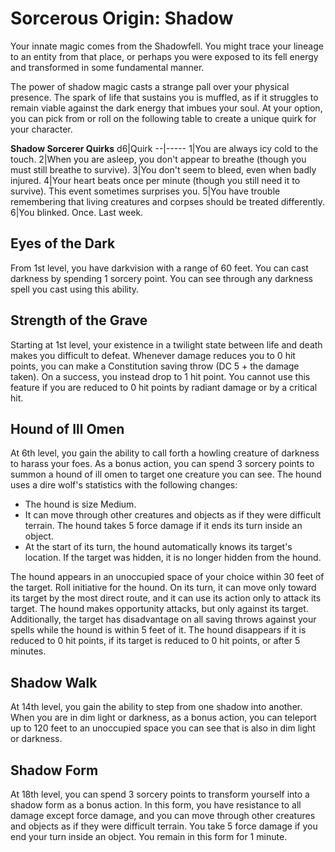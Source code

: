 # Sorcerous Origin: Shadow
Your innate magic comes from the Shadowfell. You might trace your lineage to an entity from that place, or perhaps you were exposed to its fell energy and transformed in some fundamental manner.

The power of shadow magic casts a strange pall over your physical presence. The spark of life that sustains you is muffled, as if it struggles to remain viable against the dark energy that imbues your soul. At your option, you can pick from or roll on the following table to create a unique quirk for your character.

**Shadow Sorcerer Quirks**
d6|Quirk
--|-----
1|You are always icy cold to the touch.
2|When you are asleep, you don't appear to breathe (though you must still breathe to survive).
3|You don't seem to bleed, even when badly injured.
4|Your heart beats once per minute (though you still need it to survive). This event sometimes surprises you.
5|You have trouble remembering that living creatures and corpses should be treated differently.
6|You blinked. Once. Last week.

## Eyes of the Dark
From 1st level, you have darkvision with a range of 60 feet. You can cast darkness by spending 1 sorcery point. You can see through any darkness spell you cast using this ability.

## Strength of the Grave
Starting at 1st level, your existence in a twilight state between life and death makes you difficult to defeat. Whenever damage reduces you to 0 hit points, you can make a Constitution saving throw (DC 5 + the damage taken). On a success, you instead drop to 1 hit point. You cannot use this feature if you are reduced to 0 hit points by radiant damage or by a critical hit.

## Hound of Ill Omen
At 6th level, you gain the ability to call forth a howling creature of darkness to harass your foes. As a bonus action, you can spend 3 sorcery points to summon a hound of ill omen to target one creature you can see. The hound uses a dire wolf's statistics with the following changes:
* The hound is size Medium.
* It can move through other creatures and objects
as if they were difficult terrain. The hound takes 5 force damage if it ends its turn inside an object.
* At the start of its turn, the hound automatically knows its target's location. If the target was hidden, it is no longer hidden from the hound.

The hound appears in an unoccupied space of your choice within 30 feet of the target. Roll initiative for the hound. On its turn, it can move only toward its target by the most direct route, and it can use its action only to attack its target. The hound makes opportunity attacks, but only against its target. Additionally, the target has disadvantage on all saving throws against your spells while the hound is within 5 feet of it. The hound disappears if it is reduced to 0 hit points, if its target is reduced to 0 hit points, or after 5 minutes.

## Shadow Walk
At 14th level, you gain the ability to step from one shadow into another. When you are in dim light or darkness, as a bonus action, you can teleport up to 120 feet to an unoccupied space you can see that is also in dim light or darkness.

## Shadow Form
At 18th level, you can spend 3 sorcery points to transform yourself into a shadow form as a bonus action. In this form, you have resistance to all damage except force damage, and you can move through other creatures and objects as if they were difficult terrain. You take 5 force damage if you end your turn inside an object. You remain in this form for 1 minute.
